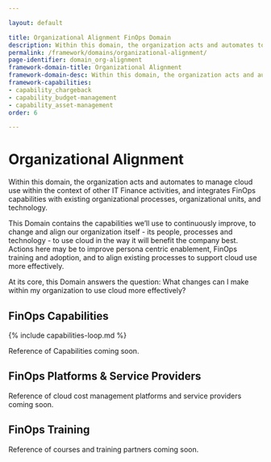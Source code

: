 ```yaml
---

layout: default

title: Organizational Alignment FinOps Domain
description: Within this domain, the organization acts and automates to manage cloud use within the context of other IT Finance activities, and integrates FinOps capabilities with existing organizational processes, organizational units, and technology.
permalink: /framework/domains/organizational-alignment/
page-identifier: domain_org-alignment
framework-domain-title: Organizational Alignment
framework-domain-desc: Within this domain, the organization acts and automates to manage cloud use within the context of other IT Finance activities, and integrates FinOps capabilities with existing organizational processes, organizational units, and technology.
framework-capabilities:
- capability_chargeback
- capability_budget-management
- capability_asset-management
order: 6

---
```


# Organizational Alignment

Within this domain, the organization acts and automates to manage cloud use within the context of other IT Finance activities, and integrates FinOps capabilities with existing organizational processes, organizational units, and technology.

This Domain contains the capabilities we’ll use to continuously improve, to change and align our organization itself - its people, processes and technology - to use cloud in the way it will benefit the company best. Actions here may be to improve  persona centric enablement, FinOps training and adoption, and to align existing processes to support cloud use more effectively.

At its core, this Domain answers the question: What changes can I make within my organization to use cloud more effectively?

## FinOps Capabilities

{% include capabilities-loop.md %}

Reference of Capabilities coming soon.

## FinOps Platforms & Service Providers

Reference of cloud cost management platforms and service providers coming soon.

## FinOps Training

Reference of courses and training partners coming soon.
